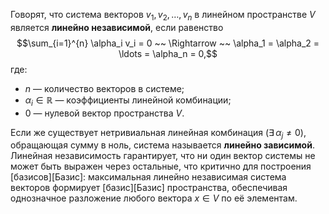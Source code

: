 Говорят, что система векторов $v_1, v_2, \ldots, v_n$ в линейном пространстве $V$ является **линейно независимой**, если равенство  
$$\sum_{i=1}^{n} \alpha_i v_i = 0 ~~ \Rightarrow ~~ \alpha_1 = \alpha_2 = \ldots = \alpha_n = 0,$$
где:  
* $n$ — количество векторов в системе;  
* $\alpha_i \in \mathbb{R}$ — коэффициенты линейной комбинации;  
* $0$ — нулевой вектор пространства $V$.  

Если же существует нетривиальная линейная комбинация ($\exists\, \alpha_j \neq 0$), обращающая сумму в ноль, система называется **линейно зависимой**. Линейная независимость гарантирует, что ни один вектор системы не может быть выражен через остальные, что критично для построения [базисов][Базис]: максимальная линейно независимая система векторов формирует [базис][Базис] пространства, обеспечивая однозначное разложение любого вектора $x \in V$ по её элементам.